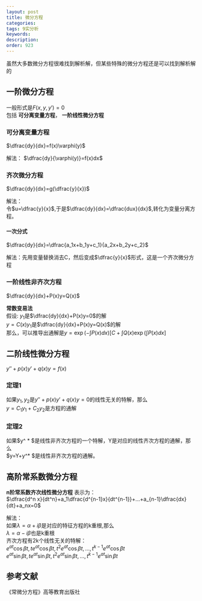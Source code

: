 ```yaml
---
layout: post
title: 微分方程
categories:
tags: 9实分析
keywords:
description:
order: 923
---
```


虽然大多数微分方程很难找到解析解，但某些特殊的微分方程还是可以找到解析解的
## 一阶微分方程
一般形式是$F(x,y,y')=0$  
包括 **可分离变量方程**， **一阶线性微分方程**  


### 可分离变量方程
$\dfrac{dy}{dx}=f(x)\varphi(y)$  


解法：
$\dfrac{dy}{\varphi(y)}=f(x)dx$


### 齐次微分方程
$\dfrac{dy}{dx}=g(\dfrac{y}{x})$


解法：  
令$u=\dfrac{y}{x}$,于是$\dfrac{dy}{dx}=\dfrac{dux}{dx}$,转化为变量分离方程。  

#### 一次分式
$\dfrac{dy}{dx}=\dfrac{a_1x+b_1y+c_1}{a_2x+b_2y+c_2}$  


解法：先用变量替换消去C，然后变成$\dfrac{y}{x}$形式，这是一个齐次微分方程  


### 一阶线性非齐次方程
$\dfrac{dy}{dx}+P(x)y=Q(x)$  


**常数变易法**  
假设:
$y_1$是$\dfrac{dy}{dx}+P(x)y=0$的解  
$y=C(x)y_1$是$\dfrac{dy}{dx}+P(x)y=Q(x)$的解  
那么，可以推导出通解是$y=\exp(-\int P(x)dx)[C+\int Q(x)\exp(\int P(x)dx]$  


## 二阶线性微分方程

$y''+p(x)y'+q(x)y=f(x)$  


### 定理1
如果$y_1,y_2$是$y''+p(x)y'+q(x)y=0$的线性无关的特解，那么  
$y=C_1y_1+C_2y_2$是方程的通解  
### 定理2
如果$y^ * $是线性非齐次方程的一个特解，Y是对应的线性齐次方程的通解，那么  
$y=Y+y^* $是线性非齐次方程的通解。  

## 高阶常系数微分方程
**n阶常系数齐次线性微分方程** 表示为：  
$\dfrac{d^n x}{dt^n}+a_1\dfrac{d^{n-1}x}{dt^{n-1}}+...+a_{n-1}\dfrac{dx}{dt}+a_nx=0$   


解法：  
如果$\lambda=\alpha+i\beta$是对应的特征方程的k重根,那么  
$\lambda=\alpha-i\beta$也是k重根  
齐次方程有2k个线性无关的特解：  
$e^{at}\cos\beta t,te^{at}\cos \beta t, t^2e^{at}\cos\beta t,...,t^{k-1}e^{at}\cos\beta t$  
$e^{at}\sin\beta t,te^{at}\sin \beta t, t^2e^{at}\sin\beta t,...,t^{k-1}e^{at}\sin\beta t$  



## 参考文献
《常微分方程》高等教育出版社
